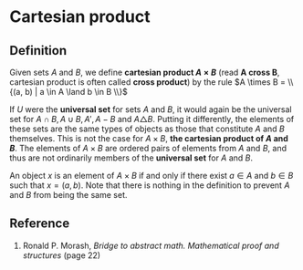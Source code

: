 # Cartesian product

## Definition

Given sets $A$ and $B$, we define **cartesian product $A \times B$** (read **A cross B**, cartesian product is often called **cross product**) by the rule $A \times B = \\{(a, b) | a \in A \land b \in B \\}$

If $U$ were the **universal set** for sets $A$ and $B$, it would again be the universal set for $A \cap B, A \cup B, A', A - B \text{ and } A \triangle B$. Putting it differently, the elements of these sets are the same types of objects as those that constitute $A$ and $B$ themselves. This is not the case for $A \times B$, **the cartesian product of $A$ and $B$**. The elements of $A \times B$ are ordered pairs of elements from $A$ and $B$, and thus are not ordinarily members of the **universal set** for $A$ and $B$.

An object $x$ is an element of $A \times B$ if and only if there exist $a \in A$ and $b \in B$ such that $x = (a, b)$. Note that there is nothing in the definition to prevent $A$ and $B$ from being the same set.

## Reference

1. Ronald P. Morash, *Bridge to abstract math. Mathematical proof and structures* (page 22)